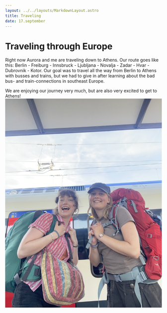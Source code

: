 ```yaml
---
layout: ../../layouts/MarkdownLayout.astro
title: Traveling
date: 17.september
---
```


# Traveling through Europe

Right now Aurora and me are traveling down to Athens. Our route goes like this: Berlin - Freiburg - Innsbruck - Ljubljana - Novalja - Zadar - Hvar - Dubrovnik - Kotor.
Our goal was to travel all the way from Berlin to Athens with busses and trains, but we had to give in after learning about the bad bus- and train-connections in southeast Europe.

We are enjoying our journey very much, but are also very excited to get to Athens!
![reise](../../../public/images/backpack.jpeg)
